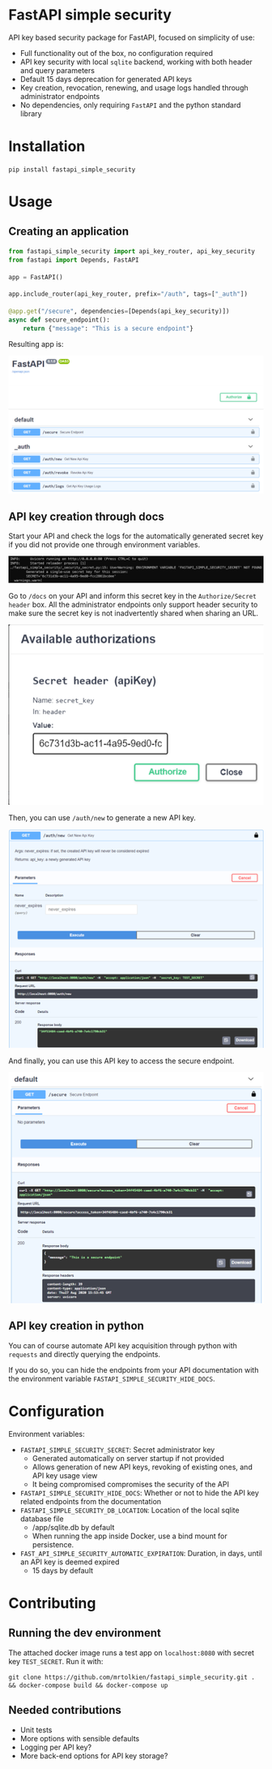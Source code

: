 # FastAPI simple security
API key based security package for FastAPI, focused on simplicity of use:
- Full functionality out of the box, no configuration required
- API key security with local `sqlite` backend, working with both header and query parameters
- Default 15 days deprecation for generated API keys
- Key creation, revocation, renewing, and usage logs handled through administrator endpoints
- No dependencies, only requiring `FastAPI` and the python standard library 

# Installation
`pip install fastapi_simple_security`

# Usage

## Creating an application

```python
from fastapi_simple_security import api_key_router, api_key_security
from fastapi import Depends, FastAPI

app = FastAPI()

app.include_router(api_key_router, prefix="/auth", tags=["_auth"])

@app.get("/secure", dependencies=[Depends(api_key_security)])
async def secure_endpoint():
    return {"message": "This is a secure endpoint"} 
```

Resulting app is:

![app](images/auth_endpoints.png)

## API key creation through docs

Start your API and check the logs for the automatically generated secret key if you did not provide one through
environment variables.

![secret](images/secret.png)

Go to `/docs` on your API and inform this secret key in the `Authorize/Secret header` box.
All the administrator endpoints only  support header security to make sure the secret key is not inadvertently 
shared when sharing an URL.

![secret_header](images/secret_header.png)

Then, you can use `/auth/new` to generate a new API key.

![api key](images/new_api_key.png)

And finally, you can use this API key to access the secure endpoint.

![secure endpoint](images/secure_endpoint.png)

## API key creation in python

You can of course automate API key acquisition through python with `requests` and directly querying the endpoints.

If you do so, you can hide the endpoints from your API documentation with the environment variable
`FASTAPI_SIMPLE_SECURITY_HIDE_DOCS`.

# Configuration
Environment variables:
- `FASTAPI_SIMPLE_SECURITY_SECRET`: Secret administrator key
    - Generated automatically on server startup if not provided
    - Allows generation of new API keys, revoking of existing ones, and API key usage view
    - It being compromised compromises the security of the API
- `FASTAPI_SIMPLE_SECURITY_HIDE_DOCS`: Whether or not to hide the API key related endpoints from the documentation
- `FASTAPI_SIMPLE_SECURITY_DB_LOCATION`: Location of the local sqlite database file
    - /app/sqlite.db by default
    - When running the app inside Docker, use a bind mount for persistence.
- `FAST_API_SIMPLE_SECURITY_AUTOMATIC_EXPIRATION`: Duration, in days, until an API key is deemed expired
    - 15 days by default

# Contributing

## Running the dev environment

The attached docker image runs a test app on `localhost:8080` with secret key `TEST_SECRET`. Run it with:
```shell script
git clone https://github.com/mrtolkien/fastapi_simple_security.git . && docker-compose build && docker-compose up
```

## Needed contributions

- Unit tests
- More options with sensible defaults
- Logging per API key?
- More back-end options for API key storage?
